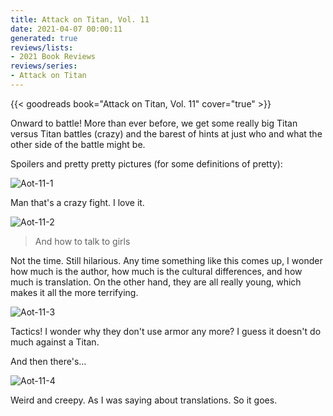 ```yaml
---
title: Attack on Titan, Vol. 11
date: 2021-04-07 00:00:11
generated: true
reviews/lists:
- 2021 Book Reviews
reviews/series:
- Attack on Titan
---
```

{{< goodreads book="Attack on Titan, Vol. 11" cover="true" >}}

Onward to battle! More than ever before, we get some really big Titan versus Titan battles (crazy) and the barest of hints at just who and what the other side of the battle might be.  

Spoilers and pretty pretty pictures (for some definitions of pretty):  

<!--more-->

![Aot-11-1](/embeds/books/attachments/aot-11-1.png)  

Man that's a crazy fight. I love it.  

![Aot-11-2](/embeds/books/attachments/aot-11-2.png)  

> And how to talk to girls

Not the time. Still hilarious. Any time something like this comes up, I wonder how much is the author, how much is the cultural differences, and how much is translation. On the other hand, they are all really young, which makes it all the more terrifying.  

![Aot-11-3](/embeds/books/attachments/aot-11-3.png)  

Tactics! I wonder why they don't use armor any more? I guess it doesn't do much against a Titan.  

And then there's...  

![Aot-11-4](/embeds/books/attachments/aot-11-4.png)  

Weird and creepy. As I was saying about translations. So it goes.


